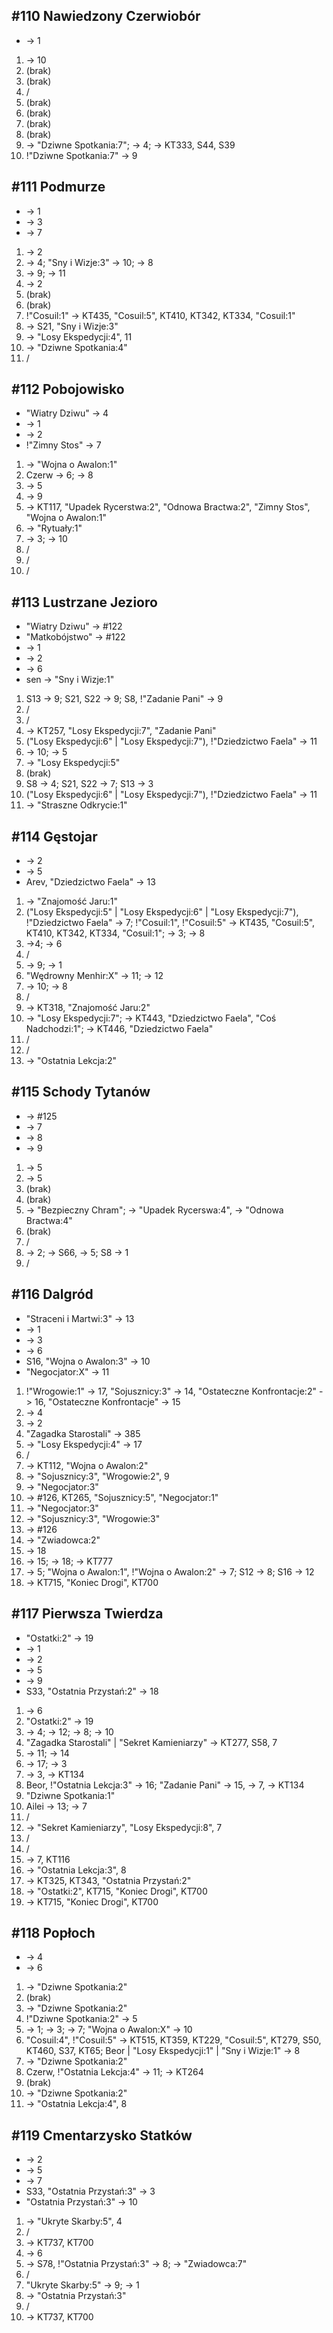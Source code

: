 ## #110 Nawiedzony Czerwiobór
* -> 1

1. -> 10
2. (brak)
3. (brak)
4. /
5. (brak)
6. (brak)
7. (brak)
8. (brak)
9. -> "Dziwne Spotkania:7"; -> 4; -> KT333, S44, S39
10. !"Dziwne Spotkania:7" -> 9

## #111 Podmurze
* -> 1
* -> 3
* -> 7

1. -> 2
2. -> 4; "Sny i Wizje:3" -> 10; -> 8
3. -> 9; -> 11
4. -> 2
5. (brak)
6. (brak)
7. !"Cosuil:1" -> KT435, "Cosuil:5", KT410, KT342, KT334, "Cosuil:1"
8. -> S21, "Sny i Wizje:3"
9. -> "Losy Ekspedycji:4", 11
10. -> "Dziwne Spotkania:4"
11. /

## #112 Pobojowisko
* "Wiatry Dziwu" -> 4
* -> 1
* -> 2
* !"Zimny Stos" -> 7

1. -> "Wojna o Awalon:1"
2. Czerw -> 6; -> 8
3. ->  5
4. -> 9
5. -> KT117, "Upadek Rycerstwa:2", "Odnowa Bractwa:2", "Zimny Stos", "Wojna o Awalon:1"
6. -> "Rytuały:1"
7. -> 3; -> 10
8. /
9. /
10. /

## #113 Lustrzane Jezioro
* "Wiatry Dziwu" -> #122
* "Matkobójstwo" -> #122
* -> 1
* -> 2
* -> 6
* sen -> "Sny i Wizje:1"

1. S13 -> 9; S21, S22 -> 9; S8, !"Zadanie Pani" -> 9
2. /
3. /
4. -> KT257,  "Losy Ekspedycji:7", "Zadanie Pani"
5. ("Losy Ekspedycji:6" | "Losy Ekspedycji:7"), !"Dziedzictwo Faela" -> 11
6. -> 10; -> 5
7. -> "Losy Ekspedycji:5"
8. (brak)
9. S8 -> 4; S21, S22 -> 7; S13 -> 3
10. ("Losy Ekspedycji:6" | "Losy Ekspedycji:7"), !"Dziedzictwo Faela" -> 11
11. -> "Straszne Odkrycie:1"

## #114 Gęstojar
* -> 2
* -> 5
* Arev, "Dziedzictwo Faela" -> 13

1. -> "Znajomość Jaru:1"
2. ("Losy Ekspedycji:5" | "Losy Ekspedycji:6" | "Losy Ekspedycji:7"), !"Dziedzictwo Faela" -> 7; !"Cosuil:1", !"Cosuil:5" -> KT435, "Cosuil:5", KT410, KT342, KT334, "Cosuil:1"; -> 3; -> 8
3. ->4; -> 6
4. /
5. -> 9; -> 1
6. "Wędrowny Menhir:X" -> 11; -> 12
7. -> 10; -> 8
8. /
9. -> KT318, "Znajomość Jaru:2"
10. -> "Losy Ekspedycji:7"; -> KT443, "Dziedzictwo Faela", "Coś Nadchodzi:1"; -> KT446, "Dziedzictwo Faela"
11. /
12. /
13. -> "Ostatnia Lekcja:2"

## #115 Schody Tytanów
* -> #125
* -> 7
* -> 8
* -> 9

1. -> 5
2. -> 5
3. (brak)
4. (brak)
5. -> "Bezpieczny Chram"; -> "Upadek Rycerswa:4", -> "Odnowa Bractwa:4"
6. (brak)
7. /
8. -> 2; -> S66, -> 5; S8 -> 1
9. /

## #116 Dalgród
* "Straceni i Martwi:3" -> 13
* -> 1
* -> 3
* -> 6
* S16, "Wojna o Awalon:3" -> 10
* "Negocjator:X" -> 11

1. !"Wrogowie:1" -> 17, "Sojusznicy:3" -> 14, "Ostateczne Konfrontacje:2" -> 16, "Ostateczne Konfrontacje" -> 15
2. -> 4
3. -> 2
4. "Zagadka Starostali" -> 385
5. -> "Losy Ekspedycji:4" -> 17
6. /
7. -> KT112, "Wojna o Awalon:2"
8. -> "Sojusznicy:3", "Wrogowie:2", 9
9. -> "Negocjator:3"
10. -> #126, KT265, "Sojusznicy:5", "Negocjator:1"
11. -> "Negocjator:3"
12. -> "Sojusznicy:3", "Wrogowie:3"
13. -> #126
14. -> "Zwiadowca:2"
15. -> 18
16. -> 15; -> 18; -> KT777
17. -> 5; "Wojna o Awalon:1", !"Wojna o Awalon:2" -> 7; S12 -> 8; S16 -> 12
18. -> KT715, "Koniec Drogi", KT700

## #117 Pierwsza Twierdza
* "Ostatki:2" -> 19
* -> 1
* -> 2
* -> 5
* -> 9
* S33, "Ostatnia Przystań:2" -> 18

1. -> 6
2. "Ostatki:2" -> 19
3. -> 4; -> 12; -> 8; -> 10
4. "Zagadka Starostali" | "Sekret Kamieniarzy" -> KT277, S58, 7
5. -> 11; -> 14
6. -> 17; -> 3
7. -> 3, -> KT134
8. Beor, !"Ostatnia Lekcja:3" -> 16; "Zadanie Pani" -> 15, -> 7, -> KT134
9. "Dziwne Spotkania:1"
10. Ailei -> 13; -> 7
11. /
12. -> "Sekret Kamieniarzy", "Losy Ekspedycji:8", 7
13. /
14. /
15. -> 7, KT116
16. -> "Ostatnia Lekcja:3", 8
17. -> KT325, KT343, "Ostatnia Przystań:2"
18. -> "Ostatki:2", KT715, "Koniec Drogi", KT700
19. -> KT715, "Koniec Drogi", KT700

## #118 Popłoch
* -> 4
* -> 6

1. -> "Dziwne Spotkania:2"
2. (brak)
3. -> "Dziwne Spotkania:2"
4. !"Dziwne Spotkania:2" -> 5
5. -> 1; -> 3; -> 7; "Wojna o Awalon:X" -> 10
6. "Cosuil:4", !"Cosuil:5" -> KT515, KT359, KT229, "Cosuil:5", KT279, S50, KT460, S37, KT65; Beor | "Losy Ekspedycji:1" | "Sny i Wizje:1" -> 8
7. -> "Dziwne Spotkania:2"
8. Czerw, !"Ostatnia Lekcja:4" -> 11; -> KT264
9. (brak)
10. -> "Dziwne Spotkania:2"
11. -> "Ostatnia Lekcja:4", 8

## #119 Cmentarzysko Statków
* -> 2
* -> 5
* -> 7
* S33, "Ostatnia Przystań:3" -> 3
* "Ostatnia Przystań:3" -> 10

1. -> "Ukryte Skarby:5", 4
2. /
3. -> KT737, KT700
4. -> 6
5. -> S78, !"Ostatnia Przystań:3" -> 8; -> "Zwiadowca:7"
6. /
7. "Ukryte Skarby:5" -> 9; -> 1
8. -> "Ostatnia Przystań:3"
9. /
10. -> KT737, KT700
